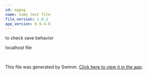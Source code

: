 ```yaml
---
id: oggxg
name: some test file
file_version: 1.0.2
app_version: 0.9.4-0
---
```


to check save behavior

localhost file

<br/>

This file was generated by Swimm. [Click here to view it in the app](https://swimm-web-app--pr-9861-at1v5231.web.app/repos/Z2l0aHViJTNBJTNBdGVzdC1naXRodWItYXBwJTNBJTNBc3dpbW1pbw==/docs/oggxg).